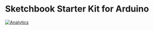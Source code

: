 Sketchbook Starter Kit for Arduino
===========================



[![Analytics](https://ga-beacon.appspot.com/UA-46589105-3/Starter_Kit_for_Arduino)](https://github.com/igrigorik/ga-beacon)
